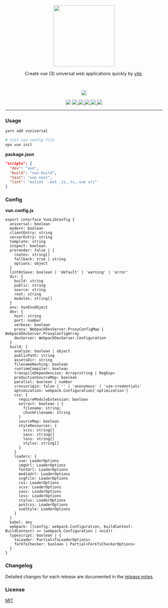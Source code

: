 <br>
<p align="center">
  <a href="https://github.surmon.me/vuniversal" target="_blank">
    <img src="https://raw.githubusercontent.com/surmon-china/vuniversal/master/presses/logo.png" width="195">
  </a>
</p>
<p align="center">Create vue (3) universal web applications quickly by <a href="https://github.com/vitejs">vite</a>.</p>
<br>
<p align="center">
  <a href="https://www.npmjs.com/package/vuniversa" target="_blank">
    <img src="https://nodei.co/npm/vuniversal.png?downloads=true&downloadRank=true&stars=true">
  </a>
</p>
<p align="center">
  <img src="https://img.shields.io/badge/MADE%20WITH-VUE-42a97a?style=for-the-badge&labelColor=35495d">
  <a href="https://github.com/surmon-china/vuniversal/stargazers" target="_blank">
    <img src="https://img.shields.io/github/stars/surmon-china/vuniversal.svg?style=for-the-badge">
  </a>
  <a href="https://www.npmjs.com/package/vuniversal" target="_blank">
    <img src="https://img.shields.io/npm/v/vuniversal?color=c7343a&label=npm&style=for-the-badge">
  </a>
  <a href="https://github.com/surmon-china/vuniversal/actions?query=workflow%3APublish" target="_blank">
    <img src="https://img.shields.io/github/workflow/status/surmon-china/vuniversal/Publish?label=publish&style=for-the-badge">
  </a>
  <a href="https://github.com/surmon-china/vuniversal/issues" target="_blank">
    <img src="https://img.shields.io/github/issues-raw/surmon-china/vuniversal.svg?style=for-the-badge">
  </a>
  <a href="https://github.com/surmon-china/vuniversal/blob/master/LICENSE" target="_blank">
    <img src="https://img.shields.io/github/license/mashape/apistatus.svg?style=for-the-badge">
  </a>
</p>


---

### Usage

``` bash
yarn add vuniversal

# init vun config file
npx vun init
```

**package.json**

```json
"scripts": {
  "dev": "vun",
  "build": "vun build",
  "test": "vun test",
  "lint": "eslint --ext .js,.ts,.vue src"
}
```

### Config

**vun.config.js**

```Ts
export interface VunLibConfig {
  universal: boolean
  modern: boolean
  clientEntry: string
  serverEntry: string
  template: string
  inspect: boolean
  prerender: false | {
    routes: string[]
    fallback: true | string
    options: object
  }
  lintOnSave: boolean | 'default' | 'warning' | 'error'
  dir: {
    build: string
    public: string
    source: string
    root: string
    modules: string[]
  }
  env: VunEnvObject
  dev: {
    host: string
    port: number
    verbose: boolean
    proxy: WebpackDevServer.ProxyConfigMap | WebpackDevServer.ProxyConfigArray
    devServer: WebpackDevServer.Configuration
  }
  build: {
    analyze: boolean | object
    publicPath: string
    assetsDir: string
    filenameHashing: boolean
    runtimeCompiler: boolean
    transpileDependencies: Array<string | RegExp>
    productionSourceMap: boolean
    parallel: boolean | number 
    crossorigin: false | '' | 'anonymous' | 'use-credentials'
    optimization: webpack.Configuration['optimization']
    css: {
      requireModuleExtension: boolean
      extract: boolean | {
        filename: string;
        chunkFilename: string
      }
      sourceMap: boolean
      styleResources: {
        scss: string[]
        sass: string[]
        less: string[]
        stylus: string[]
      }
    }
    loaders: {
      vue: LoaderOptions
      imgUrl: LoaderOptions
      fontUrl: LoaderOptions
      mediaUrl: LoaderOptions
      svgFile: LoaderOptions
      css: LoaderOptions
      scss: LoaderOptions
      sass: LoaderOptions
      less: LoaderOptions
      stylus: LoaderOptions
      postcss: LoaderOptions
      vueStyle: LoaderOptions
    }
  }
  babel: any
  webpack: ((config: webpack.Configuration, buildContext: BuildContext) => (webpack.Configuration | void))
  typescript: boolean | {
    tsLoader: Partial<TsLoaderOptions>
    forkTsChecker: boolean | Partial<ForkTsCheckerOptions>
  }
}
```

### Changelog

Detailed changes for each release are documented in the [release notes](https://github.com/surmon-china/vuniversal/blob/master/CHANGELOG.md).

### License

[MIT](https://github.com/surmon-china/vuniversal/blob/master/LICENSE)
